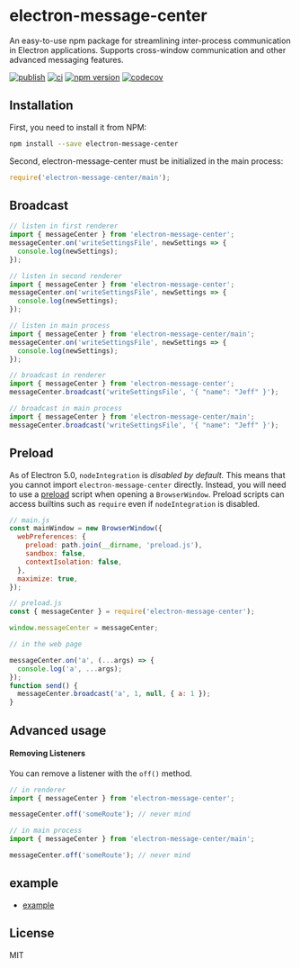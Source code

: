 # electron-message-center

An easy-to-use npm package for streamlining inter-process communication in Electron applications. Supports cross-window communication and other advanced messaging features.

[![publish](https://github.com/meteor199/electron-message-center/actions/workflows/npm-publish.yml/badge.svg)](https://github.com/meteor199/electron-message-center/actions/workflows/npm-publish.yml)
[![ci](https://github.com/meteor199/electron-message-center/actions/workflows/ci.yml/badge.svg)](https://github.com/meteor199/electron-message-center/actions/workflows/ci.yml)
[![npm version](https://badge.fury.io/js/electron-message-center.svg)](https://badge.fury.io/js/electron-message-center)
[![codecov](https://codecov.io/gh/meteor199/electron-message-center/branch/main/graph/badge.svg)](https://codecov.io/gh/meteor199/electron-message-center)

## Installation

First, you need to install it from NPM:

```sh
npm install --save electron-message-center
```

Second, electron-message-center must be initialized in the main process:

```js
require('electron-message-center/main');
```

## Broadcast

```js
// listen in first renderer
import { messageCenter } from 'electron-message-center';
messageCenter.on('writeSettingsFile', newSettings => {
  console.log(newSettings);
});

// listen in second renderer
import { messageCenter } from 'electron-message-center';
messageCenter.on('writeSettingsFile', newSettings => {
  console.log(newSettings);
});

// listen in main process
import { messageCenter } from 'electron-message-center/main';
messageCenter.on('writeSettingsFile', newSettings => {
  console.log(newSettings);
});

// broadcast in renderer
import { messageCenter } from 'electron-message-center';
messageCenter.broadcast('writeSettingsFile', '{ "name": "Jeff" }');

// broadcast in main process
import { messageCenter } from 'electron-message-center/main';
messageCenter.broadcast('writeSettingsFile', '{ "name": "Jeff" }');
```

## Preload

As of Electron 5.0, `nodeIntegration` is _disabled by default._ This means that you cannot import `electron-message-center` directly. Instead, you will need to use a [preload](https://www.electronjs.org/docs/api/browser-window) script when opening a `BrowserWindow`. Preload scripts can access builtins such as `require` even if `nodeIntegration` is disabled.

```js
// main.js
const mainWindow = new BrowserWindow({
  webPreferences: {
    preload: path.join(__dirname, 'preload.js'),
    sandbox: false,
    contextIsolation: false,
  },
  maximize: true,
});
```

```js
// preload.js
const { messageCenter } = require('electron-message-center');

window.messageCenter = messageCenter;
```

```js
// in the web page

messageCenter.on('a', (...args) => {
  console.log('a', ...args);
});
function send() {
  messageCenter.broadcast('a', 1, null, { a: 1 });
}
```

## Advanced usage

#### Removing Listeners

You can remove a listener with the `off()` method.

```js
// in renderer
import { messageCenter } from 'electron-message-center';

messageCenter.off('someRoute'); // never mind

// in main process
import { messageCenter } from 'electron-message-center/main';

messageCenter.off('someRoute'); // never mind
```

## example

- [example](https://github.com/meteor199/electron-message-center/tree/main/packages/example)

## License

MIT
